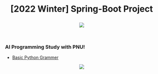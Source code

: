 # <p align = "center"> [2022 Winter] Spring-Boot Project </p>

<p align="center">
<img src="https://img.shields.io/badge/SpringBoot-6DB33F?style=for-the-badge&logo=Springboot&logoColor=white">
</p>
<br/>

### AI Programming Study with PNU!  
- [Basic Python Grammer](https://github.com/Jinseop-Sim/Python-Study)





<p align="center">
<img src="https://github-readme-stats.vercel.app/api?username=Jinseop-Sim&show_icons=true&theme=gruvbox&hide=["issues"]">
</p>

